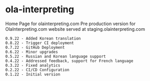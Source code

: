 # ola-interpreting
Home Page for olainterpreting.com
Pre production version for OlaInterpreting.com website served at staging.olainterpreting.com

```
0.9.22 - Added Korean translation
0.8.22 - Trigger CI deployment
0.7.22 - GitHub Deployment
0.6.22 - Minor upgrades
0.5.22 - Russian and Korean language support
0.4.22 - Addressed feedback, support for French language
0.3.22 - Fixed analytics
0.2.22 - CI/CD Configuration
0.1.22 - Initial version
```
